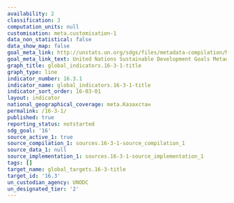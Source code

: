 ```yaml
---
availability: 2
classification: 3
computation_units: null
customisation: meta.customisation-1
data_non_statistical: false
data_show_map: false
goal_meta_link: http://unstats.un.org/sdgs/files/metadata-compilation/Metadata-Goal-16.pdf
goal_meta_link_text: United Nations Sustainable Development Goals Metadata (pdf 1361kB)
graph_title: global_indicators.16-3-1-title
graph_type: line
indicator_number: 16.3.1
indicator_name: global_indicators.16-3-1-title
indicator_sort_order: 16-03-01
layout: indicator
national_geographical_coverage: meta.Казахстан
permalink: /16-3-1/
published: true
reporting_status: notstarted
sdg_goal: '16'
source_active_1: true
source_compilation_1: sources.16-3-1-source_compilation_1
source_data_1: null
source_implementation_1: sources.16-3-1-source_implementation_1
tags: []
target_name: global_targets.16-3-title
target_id: '16.3'
un_custodian_agency: UNODC
un_designated_tier: '2'
---
```

